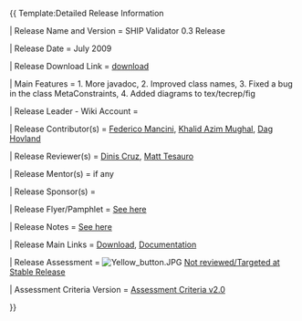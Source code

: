 {{ Template:Detailed Release Information

| Release Name and Version = SHIP Validator 0.3 Release

| Release Date = July 2009

| Release Download Link =
[download](http://sourceforge.net/projects/shipvalidator/)

| Main Features = 1. More javadoc, 2. Improved class names, 3. Fixed a
bug in the class MetaConstraints, 4. Added diagrams to tex/tecrep/fig

| Release Leader - Wiki Account =

| Release Contributor(s) = [Federico
Mancini](:User:Federico_Mancini "wikilink"), [Khalid Azim
Mughal](:user:Khalid_Azim_Mughal "wikilink"), [Dag
Hovland](:User:Dag_Hovland "wikilink")

| Release Reviewer(s) = [Dinis Cruz](:user:Dinis.cruz "wikilink"), [Matt
Tesauro](:user:Mtesauro "wikilink")

| Release Mentor(s) = if any

| Release Sponsor(s) =

| Release Flyer/Pamphlet = [See
here](http://www.ii.uib.no/~dagh/validator0.3flyer.pdf)

| Release Notes = [See
here](:Category:OWASP_Content_Validation_using_Java_Annotations_Project_-_SHIP_Validator_0.3_Release_-_Roadmap "wikilink")

| Release Main Links =
[Download](http://sourceforge.net/projects/shipvalidator/),
[Documentation](http://www.ii.uib.no/publikasjoner/texrap/pdf/2009-389.pdf)

| Release Assessment = ![Yellow_button.JPG](Yellow_button.JPG
"Yellow_button.JPG") [Not reviewed/Targeted at Stable
Release](:Category:OWASP_Content_Validation_using_Java_Annotations_Project_-_SHIP_Validator_0.3_Release_-_Assessment "wikilink")

| Assessment Criteria Version = [Assessment Criteria
v2.0](:Assessing_Project_Health "wikilink")

}}